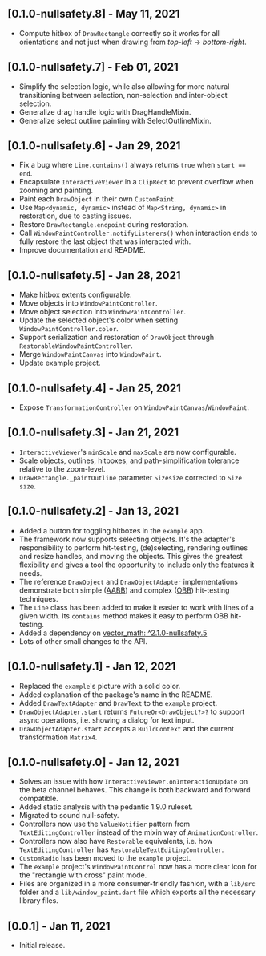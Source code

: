 ## [0.1.0-nullsafety.8] - May 11, 2021

* Compute hitbox of `DrawRectangle` correctly so it works for all orientations and not just when drawing from *top-left* -> *bottom-right*.

## [0.1.0-nullsafety.7] - Feb 01, 2021

* Simplify the selection logic, while also allowing for more natural transitioning between selection, non-selection and inter-object selection.
* Generalize drag handle logic with DragHandleMixin.
* Generalize select outline painting with SelectOutlineMixin.

## [0.1.0-nullsafety.6] - Jan 29, 2021

* Fix a bug where `Line.contains()` always returns `true` when `start == end`.
* Encapsulate `InteractiveViewer` in a `ClipRect` to prevent overflow when zooming and painting.
* Paint each `DrawObject` in their own `CustomPaint`.
* Use `Map<dynamic, dynamic>` instead of `Map<String, dynamic>` in restoration, due to casting issues.
* Restore `DrawRectangle.endpoint` during restoration.
* Call `WindowPaintController.notifyListeners()` when interaction ends to fully restore the last object that was interacted with.
* Improve documentation and README.

## [0.1.0-nullsafety.5] - Jan 28, 2021

* Make hitbox extents configurable.
* Move objects into `WindowPaintController`.
* Move object selection into `WindowPaintController`.
* Update the selected object's color when setting `WindowPaintController.color`.
* Support serialization and restoration of `DrawObject` through `RestorableWindowPaintController`.
* Merge `WindowPaintCanvas` into `WindowPaint`.
* Update example project.

## [0.1.0-nullsafety.4] - Jan 25, 2021

* Expose `TransformationController` on `WindowPaintCanvas`/`WindowPaint`.

## [0.1.0-nullsafety.3] - Jan 21, 2021

* `InteractiveViewer`'s `minScale` and `maxScale` are now configurable.
* Scale objects, outlines, hitboxes, and path-simplification tolerance relative to the zoom-level.
* `DrawRectangle._paintOutline` parameter `Sizesize` corrected to `Size size`.

## [0.1.0-nullsafety.2] - Jan 13, 2021

* Added a button for toggling hitboxes in the `example` app.
* The framework now supports selecting objects. It's the adapter's
  responsibility to perform hit-testing, (de)selecting, rendering
  outlines and resize handles, and moving the objects. This gives
  the greatest flexibility and gives a tool the opportunity to
  include only the features it needs.
* The reference `DrawObject` and `DrawObjectAdapter` implementations
  demonstrate both simple ([AABB](https://en.wikipedia.org/wiki/Bounding_volume#Common_types))
  and complex ([OBB](https://en.wikipedia.org/wiki/Bounding_volume#Common_types)) 
  hit-testing techniques.
* The `Line` class has been added to make it easier to work with
  lines of a given width. Its `contains` method makes it easy to
  perform OBB hit-testing.
* Added a dependency on [vector_math: ^2.1.0-nullsafety.5](https://pub.dev/packages/vector_math/versions/2.1.0-nullsafety.5)
* Lots of other small changes to the API.

## [0.1.0-nullsafety.1] - Jan 12, 2021

* Replaced the `example`'s picture with a solid color.
* Added explanation of the package's name in the README.
* Added `DrawTextAdapter` and `DrawText` to the `example` project.
* `DrawObjectAdapter.start` returns `FutureOr<DrawObject?>?` to support async operations, i.e. showing a dialog for text input.
* `DrawObjectAdapter.start` accepts a `BuildContext` and the current transformation `Matrix4`.

## [0.1.0-nullsafety.0] - Jan 12, 2021

* Solves an issue with how `InteractiveViewer.onInteractionUpdate` on the beta channel behaves. This change is both backward and forward compatible.
* Added static analysis with the pedantic 1.9.0 ruleset.
* Migrated to sound null-safety.
* Controllers now use the `ValueNotifier` pattern from `TextEditingController` instead of the mixin way of `AnimationController`.
* Controllers now also have `Restorable` equivalents, i.e. how `TextEditingController` has `RestorableTextEditingController`.
* `CustomRadio` has been moved to the `example` project.
* The `example` project's `WindowPaintControl` now has a more clear icon for the "rectangle with cross" paint mode.
* Files are organized in a more consumer-friendly fashion, with a `lib/src` folder and a `lib/window_paint.dart` file which exports all the necessary library files.

## [0.0.1] - Jan 11, 2021

* Initial release.
